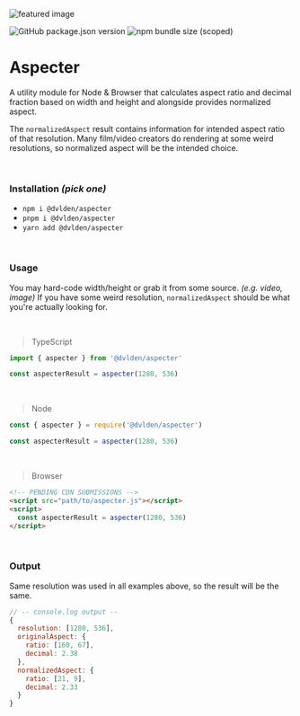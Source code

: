 ![featured image](https://repository-images.githubusercontent.com/299749068/7e3ff4ab-eed0-44a6-a7fa-78b280df83c6)


![GitHub package.json version](https://img.shields.io/github/package-json/v/dvlden/aspecter?color=86c7ff&style=flat-square)
![npm bundle size (scoped)](https://img.shields.io/bundlephobia/minzip/@dvlden/aspecter?color=%2386c7ff&style=flat-square)

# Aspecter
A utility module for Node & Browser that calculates aspect ratio and decimal fraction based on width and height and alongside provides normalized aspect.

The `normalizedAspect` result contains information for intended aspect ratio of that resolution.
Many film/video creators do rendering at some weird resolutions, so normalized aspect will be the intended choice.

<br>

### Installation _(pick one)_
- `npm i @dvlden/aspecter`
- `pnpm i @dvlden/aspecter`
- `yarn add @dvlden/aspecter`

<br>

### Usage

You may hard-code width/height or grab it from some source. _(e.g. video, image)_
If you have some weird resolution, `normalizedAspect` should be what you're actually looking for.

<br>

> TypeScript

```ts
import { aspecter } from '@dvlden/aspecter'

const aspecterResult = aspecter(1280, 536)
```

<br>

> Node

```js
const { aspecter } = require('@dvlden/aspecter')

const aspecterResult = aspecter(1280, 536)
```

<br>

> Browser

```html
<!-- PENDING CDN SUBMISSIONS -->
<script src="path/to/aspecter.js"></script>
<script>
  const aspecterResult = aspecter(1280, 536)
</script>
```

<br>

### Output

Same resolution was used in all examples above, so the result will be the same.

```js
// -- console.log output --
{
  resolution: [1280, 536],
  originalAspect: {
    ratio: [160, 67],
    decimal: 2.38
  },
  normalizedAspect: {
    ratio: [21, 9],
    decimal: 2.33
  }
}
```
